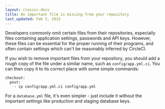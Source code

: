 ```yaml
---
layout: classic-docs
title: An important file is missing from your repository
last_updated: Feb 3, 2013
---
```


Developers commonly omit certain files from their repositories, especially files containing application settings, passwords and API keys.
However, these files can be essential for the proper running of their programs, and often contain settings which can't be reasonably inferred by CircleCI.

If you wish to remove important files from your repository, you should add a rough copy of the file under a similar name, such as
`config/app.yml.ci`.
You can then copy it to its correct place with some simple commands:

```
checkout:
  post:
    - cp config/app.yml.ci config/app.yml
```

For a `database.yml` file, it's even simpler - just include it without the important settings like production and staging database keys.
